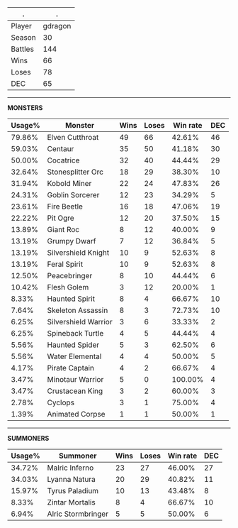 .|.
|-|-
Player|gdragon
Season|30
Battles|144
Wins|66
Loses|78
DEC|65

---
**MONSTERS**

Usage%|Monster|Wins|Loses|Win rate|DEC|
-|-|-|-|-|-|
79.86%|Elven Cutthroat|49|66|42.61%|46|
59.03%|Centaur|35|50|41.18%|30|
50.00%|Cocatrice|32|40|44.44%|29|
32.64%|Stonesplitter Orc|18|29|38.30%|10|
31.94%|Kobold Miner|22|24|47.83%|26|
24.31%|Goblin Sorcerer|12|23|34.29%|5|
23.61%|Fire Beetle|16|18|47.06%|19|
22.22%|Pit Ogre|12|20|37.50%|15|
13.89%|Giant Roc|8|12|40.00%|9|
13.19%|Grumpy Dwarf|7|12|36.84%|5|
13.19%|Silvershield Knight|10|9|52.63%|8|
13.19%|Feral Spirit|10|9|52.63%|8|
12.50%|Peacebringer|8|10|44.44%|6|
10.42%|Flesh Golem|3|12|20.00%|1|
8.33%|Haunted Spirit|8|4|66.67%|10|
7.64%|Skeleton Assassin|8|3|72.73%|10|
6.25%|Silvershield Warrior|3|6|33.33%|2|
6.25%|Spineback Turtle|4|5|44.44%|4|
5.56%|Haunted Spider|5|3|62.50%|6|
5.56%|Water Elemental|4|4|50.00%|5|
4.17%|Pirate Captain|4|2|66.67%|4|
3.47%|Minotaur Warrior|5|0|100.00%|4|
3.47%|Crustacean King|3|2|60.00%|3|
2.78%|Cyclops|3|1|75.00%|4|
1.39%|Animated Corpse|1|1|50.00%|1|

---
**SUMMONERS**

Usage%|Summoner|Wins|Loses|Win rate|DEC|
-|-|-|-|-|-|
34.72%|Malric Inferno|23|27|46.00%|27|
34.03%|Lyanna Natura|20|29|40.82%|11|
15.97%|Tyrus Paladium|10|13|43.48%|8|
8.33%|Zintar Mortalis|8|4|66.67%|10|
6.94%|Alric Stormbringer|5|5|50.00%|6|
